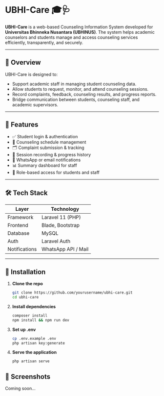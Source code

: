 # UBHI-Care 🎓🩺

**UBHI-Care** is a web-based Counseling Information System developed for **Universitas Bhinneka Nusantara (UBHINUS)**. The system helps academic counselors and students manage and access counseling services efficiently, transparently, and securely.

---

## 📘 Overview

UBHI-Care is designed to:
- Support academic staff in managing student counseling data.
- Allow students to request, monitor, and attend counseling sessions.
- Record complaints, feedback, counseling results, and progress reports.
- Bridge communication between students, counseling staff, and academic supervisors.

---

## 🧩 Features

- ✅ Student login & authentication
- 📆 Counseling schedule management
- 🗂️ Complaint submission & tracking
- 📝 Session recording & progress history
- 🔔 WhatsApp or email notifications
- 📊 Summary dashboard for staff
- 🔐 Role-based access for students and staff

---

## 🛠️ Tech Stack

| Layer       | Technology          |
|-------------|---------------------|
| Framework   | Laravel 11 (PHP)    |
| Frontend    | Blade, Bootstrap    |
| Database    | MySQL               |
| Auth        | Laravel Auth        |
| Notifications | WhatsApp API / Mail |

---

## 🚀 Installation

1. **Clone the repo**
   ```bash
   git clone https://github.com/yourusername/ubhi-care.git
   cd ubhi-care

2. **Install dependencies**
   ```bash
   composer install
   npm install && npm run dev
   
3. **Set up .env**
   ```bash
   cp .env.example .env
   php artisan key:generate
   
4. **Serve the application**
   ```bash
   php artisan serve

## 📸 Screenshots
Coming soon...



